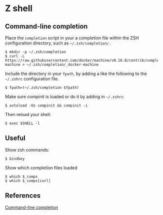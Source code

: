 # Z shell

## Command-line completion
Place the `completion` script in your a completion file within the ZSH configuration directory, such as `~/.zsh/completion/.`

```shell
$ mkdir -p ~/.zsh/completion
$ curl -L https://raw.githubusercontent.com/docker/machine/v0.16.0/contrib/completion/zsh/_docker-machine > ~/.zsh/completion/_docker-machine
```
Include the directory in your `fpath`, by adding a like the following to the `~/.zshrc` configuration file.

```shell
$ fpath=(~/.zsh/completion $fpath)
```
Make sure compinit is loaded or do it by adding in `~/.zshrc`:

```shell
$ autoload -Uz compinit && compinit -i
```
Then reload your shell:

```shell
$ exec $SHELL -l
```

## Useful
Show zsh commands:
```shell
$ bindkey
```

Show which completion files loaded
```shell
$ which $_comps
$ which $_comps[curl]
```

## References
[Command-line completion](https://docs.docker.com/machine/completion/)
